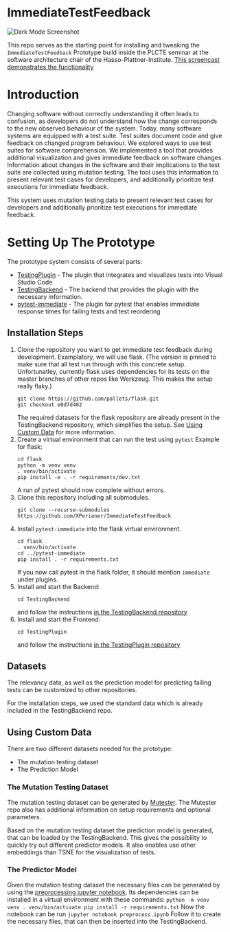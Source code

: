 # ImmediateTestFeedback

![Dark Mode Screenshot](https://user-images.githubusercontent.com/5360508/109427413-9a238e00-79f2-11eb-952e-d013427b19eb.png)

This repo serves as the starting point for installing and
tweaking the `ImmediateTestFeedback` Prototype build inside
the PLCTE seminar at the software architecture chair of the Hasso-Plattner-Institute.
[This screencast demonstrates the functionality](https://vimeo.com/512282859/04ed6920bd)

# Introduction
Changing software without correctly understanding it often leads to confusion, as developers do not understand how the change corresponds to the new observed behaviour of the system.
Today, many software systems are equipped with a test suite.
Test suites document code and give feedback on changed program behaviour.
We explored ways to use test suites for software comprehension. We implemented a tool that provides additional visualization and gives immediate feedback on software changes.
Information about changes in the software and their implications to the test suite are collected using mutation testing. The tool uses this information to present relevant test cases for developers, and additionally prioritize test executions for immediate feedback.

This system uses mutation testing data to present relevant test cases for developers and additionally prioritize test executions for immediate feedback.

# Setting Up The Prototype
The prototype system consists of several parts:
* [TestingPlugin](https://github.com/XPerianer/TestingPlugin) - The plugin that integrates and visualizes tests into Visual Studio Code
* [TestingBackend](https://github.com/XPerianer/TestingBackend) - The backend that provides the plugin with the necessary information.
* [pytest-immediate](https://github.com/XPerianer/pytest-immediate/) - The plugin for pytest that enables immediate response times for failing tests and test reordering

## Installation Steps
1.  Clone the repository you want to get immediate test feedback during development.
    Examplatory, we will use flask.
    (The version is pinned to make sure that all test run through with this concrete setup. Unfortunatley, currently flask uses dependencies for its tests on the master branches of other repos like Werkzeug. This makes the setup really flaky.)
    ```
    git clone https://github.com/pallets/flask.git
    git checkout e0d7d402
    ```
    The required datasets for the flask repository are already present in the TestingBackend repository, which simplifies the setup. See [Using Custom Data](https://github.com/XPerianer/ImmediateTestFeedback#Using-Custom-Data) for more information.
1.  Create a virtual environment that can run the test using `pytest`
    Example for flask:
    ```
    cd flask
    python -m venv venv
    . venv/bin/activate
    pip install -e . -r requirements/dev.txt 
    ```
    A run of pytest should now complete without errors.
1. Clone this repository including all submodules.
    ```
    git clone --recurse-submodules https://github.com/XPerianer/ImmediateTestFeedback
    ```
1.  Install `pytest-immediate` into the flask virtual environment.
    ```
    cd flask
    . venv/bin/activate
    cd ../pytest-immediate
    pip install . -r requirements.txt
    ```
    If you now call pytest in the flask folder, it should mention `immediate` under plugins.
1.  Install and start the Backend:
    ```
    cd TestingBackend
    ```
    and follow the instructions [in the TestingBackend repository](https://github.com/XPerianer/TestingBackend)
1.  Install and start the Frontend:
    ```
    cd TestingPlugin
    ```
    and follow the instructions [in the TestingPlugin repository](https://github.com/XPerianer/TestingPlugin)

## Datasets
The relevancy data, as well as the prediction model for predicting failing tests can be customized to other repositories.

For the installation steps, we used the standard data which is already included in the TestingBackend repo.

## Using Custom Data
There are two different datasets needed for the prototype:
*   The mutation testing dataset
*   The Prediction Model

### The Mutation Testing Dataset
The mutation testing dataset can be generated by [Mutester](https://github.com/XPerianer/Mutester). The Mutester repo also has additional information on setup requirements and optional parameters.

Based on the mutation testing dataset the prediction model is generated, that can be loaded by the TestingBackend.
This gives the possibility to quickly try out different predictor models.
It also enables use other embeddings than TSNE for the visualization of tests.


### The Predictor Model
Given the mutation testing dataset the necessary files can be generated by using the [preprocessing jupyter notebook](preprocessing.ipynb).
Its dependencies can be installed in a virtual environment with these commands:
    ```
    python -m venv venv
    . venv/bin/activate
    pip install -r requirements.txt
    ```
Now the notebook can be run
    ```
    jupyter notebook preprocess.ipynb
    ```
Follow it to create the necessary files, that can then be inserted into the TestingBackend.

